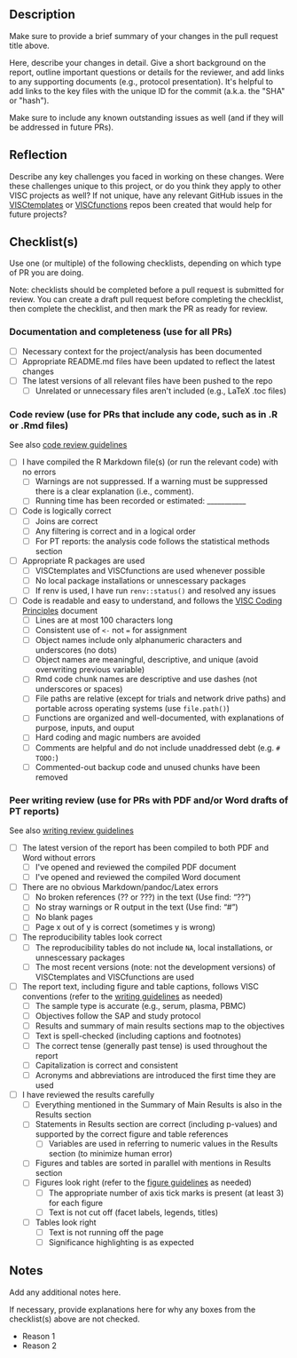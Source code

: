 ## Description

Make sure to provide a brief summary of your changes in the pull request title above.

Here, describe your changes in detail. 
Give a short background on the report, outline important questions or details for the reviewer, and add links to any supporting documents (e.g., protocol presentation). 
It's helpful to add links to the key files with the unique ID for the commit (a.k.a. the "SHA" or "hash").

Make sure to include any known outstanding issues as well (and if they will be addressed in future PRs).

## Reflection

Describe any key challenges you faced in working on these changes. Were these challenges unique to this project, or do you think they apply to other VISC projects as well? If not unique, have any relevant GitHub issues in the [VISCtemplates](https://github.com/FredHutch/VISCtemplates) or [VISCfunctions](https://github.com/FredHutch/VISCfunctions) repos been created that would help for future projects?

## Checklist(s)

Use one (or multiple) of the following checklists, depending on which type of PR you are doing.

Note: checklists should be completed before a pull request is submitted for review. You can create a draft pull request before completing the checklist, then complete the checklist, and then mark the PR as ready for review.

### Documentation and completeness (use for all PRs)

- [ ] Necessary context for the project/analysis has been documented
- [ ] Appropriate README.md files have been updated to reflect the latest changes
- [ ] The latest versions of all relevant files have been pushed to the repo
    - [ ] Unrelated or unnecessary files aren't included (e.g., LaTeX .toc files)

### Code review (use for PRs that include any code, such as in .R or .Rmd files)

See also [code review guidelines](https://github.com/FredHutch/VISC-Documentation/blob/main/Programming/code-review-guideline.md)

- [ ]  I have compiled the R Markdown file(s) (or run the relevant code) with no errors
    - [ ]  Warnings are not suppressed. If a warning must be suppressed there is a clear explanation (i.e., comment).
    - [ ]  Running time has been recorded or estimated: ___________
- [ ]  Code is logically correct
    - [ ]  Joins are correct
    - [ ]  Any filtering is correct and in a logical order
    - [ ]  For PT reports: the analysis code follows the statistical methods section
- [ ]  Appropriate R packages are used
    - [ ]  VISCtemplates and VISCfunctions are used whenever possible
    - [ ]  No local package installations or unnescessary packages
    - [ ]  If renv is used, I have run `renv::status()` and resolved any issues
- [ ]  Code is readable and easy to understand, and follows the [VISC Coding Principles](https://github.com/FredHutch/VISC-Documentation/blob/main/Programming/Coding-Principles.md) document
    - [ ] Lines are at most 100 characters long
    - [ ] Consistent use of `<-` not `=` for assignment
    - [ ] Object names include only alphanumeric characters and underscores (no dots)
    - [ ] Object names are meaningful, descriptive, and unique (avoid overwriting previous variable)
    - [ ] Rmd code chunk names are descriptive and use dashes (not underscores or spaces)
    - [ ] File paths are relative (except for trials and network drive paths) and portable across operating systems (use `file.path()`)
    - [ ] Functions are organized and well-documented, with explanations of purpose, inputs, and ouput
    - [ ] Hard coding and magic numbers are avoided
    - [ ] Comments are helpful and do not include unaddressed debt (e.g. `# TODO:`)
    - [ ] Commented-out backup code and unused chunks have been removed

### Peer writing review (use for PRs with PDF and/or Word drafts of PT reports)

See also [writing review guidelines](https://github.com/FredHutch/VISC-Documentation/tree/main/Writing_Reviewing/writing_reviewing_guidelines.md)

- [ ] The latest version of the report has been compiled to both PDF and Word without errors
    - [ ] I've opened and reviewed the compiled PDF document
    - [ ] I've opened and reviewed the compiled Word document
- [ ] There are no obvious Markdown/pandoc/Latex errors 
    - [ ] No broken references (?? or ???) in the text (Use find: “??”)
    - [ ] No stray warnings or R output in the text (Use find: “#”)
    - [ ] No blank pages 
    - [ ] Page x out of y is correct (sometimes y is wrong)  
- [ ] The reproducibility tables look correct
    - [ ] The reproducibility tables do not include `NA`, local installations, or unnescessary packages
    - [ ] The most recent versions (note: not the development versions) of VISCtemplates and VISCfunctions are used
- [ ] The report text, including figure and table captions, follows VISC conventions (refer to the [writing guidelines](https://github.com/FredHutch/VISC-Documentation/tree/main/Writing_Reviewing) as needed)
    - [ ] The sample type is accurate (e.g., serum, plasma, PBMC)
    - [ ] Objectives follow the SAP and study protocol
    - [ ] Results and summary of main results sections map to the objectives
    - [ ] Text is spell-checked (including captions and footnotes)
    - [ ] The correct tense (generally past tense) is used throughout the report
    - [ ] Capitalization is correct and consistent
    - [ ] Acronyms and abbreviations are introduced the first time they are used
- [ ] I have reviewed the results carefully
    - [ ] Everything mentioned in the Summary of Main Results is also in the Results section
    - [ ] Statements in Results section are correct (including p-values) and supported by the correct figure and table references
        - [ ] Variables are used in referring to numeric values in the Results section (to minimize human error)
    - [ ] Figures and tables are sorted in parallel with mentions in Results section
    - [ ] Figures look right (refer to the [figure guidelines](https://github.com/FredHutch/VISC-Documentation/blob/main/Programming/figure-guidelines.md) as needed)
        - [ ] The appropriate number of axis tick marks is present (at least 3) for each figure
        - [ ] Text is not cut off (facet labels, legends, titles)
    - [ ] Tables look right
        - [ ] Text is not running off the page
        - [ ] Significance highlighting is as expected

## Notes

Add any additional notes here.

If necessary, provide explanations here for why any boxes from the checklist(s) above are not checked.

- Reason 1
- Reason 2
